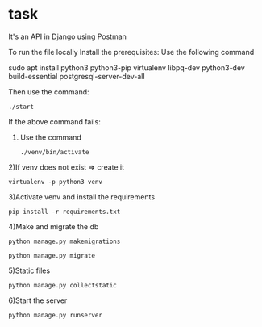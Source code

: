 # task
It's an API in Django using Postman

To run the file locally
Install the prerequisites:
Use the following command

sudo apt install python3 python3-pip virtualenv libpq-dev python3-dev build-essential postgresql-server-dev-all

Then use the command:

    ./start

If the above command fails:

1)  Use the command
    
        ./venv/bin/activate

2)If venv does not exist => create it

    virtualenv -p python3 venv
    
3)Activate venv and install the requirements

    pip install -r requirements.txt
    
4)Make and migrate the db

    python manage.py makemigrations
  
    python manage.py migrate
  
5)Static files

    python manage.py collectstatic
  
6)Start the server

    python manage.py runserver
